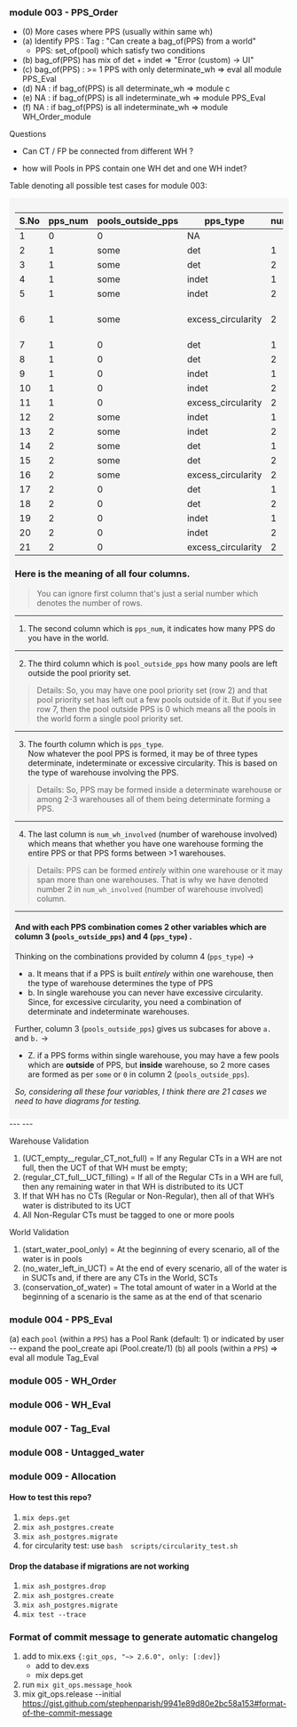 
### module 003 - PPS_Order

* (0) More cases where PPS (usually within same wh)
* (a) Identify PPS : Tag : "Can create a bag_of(PPS) from a world"
    * PPS: set_of(pool) which satisfy two conditions
* (b) bag_of(PPS) has mix of det + indet => "Error (custom) -> UI"
* (c) bag_of(PPS) :  >= 1 PPS with only determinate_wh => eval all module PPS_Eval
* (d) NA : if bag_of(PPS) is all determinate_wh => module c
* (e) NA : if bag_of(PPS) is all indeterminate_wh => module PPS_Eval
* (f) NA : if bag_of(PPS) is all indeterminate_wh => module WH_Order_module

Questions
* Can CT / FP be connected from different WH ?
- how will Pools in PPS contain one WH det and one WH indet?  

Table denoting all possible test cases for module 003: 

<div style="background-color:#f5f5f5; padding:10px;">

| S.No | pps_num | pools_outside_pps | pps_type           | num_wh_involved | remark                |
|------|---------|-------------------|--------------------|-----------------|-----------------------|
| 1    | 0       | 0                 | NA                 |                 |                       |
| 2    | 1       | some              | det                | 1               |                       |
| 3    | 1       | some              | det                | 2               |                       |
| 4    | 1       | some              | indet              | 1               |                       |
| 5    | 1       | some              | indet              | 2               |                       |
| 6    | 1       | some              | excess_circularity | 2               | mix of indet + det wh |
| 7    | 1       | 0                 | det                | 1               |                       |
| 8    | 1       | 0                 | det                | 2               |                       |
| 9    | 1       | 0                 | indet              | 1               |                       |
| 10   | 1       | 0                 | indet              | 2               |                       |
| 11   | 1       | 0                 | excess_circularity | 2               | [ ]                   |
| 12   | 2       | some              | indet              | 1               |                       |
| 13   | 2       | some              | indet              | 2               |                       |
| 14   | 2       | some              | det                | 1               |                       |
| 15   | 2       | some              | det                | 2               |                       |
| 16   | 2       | some              | excess_circularity | 2               |                       |
| 17   | 2       | 0                 | det                | 1               |                       |
| 18   | 2       | 0                 | det                | 2               |                       |
| 19   | 2       | 0                 | indet              | 1               |                       |
| 20   | 2       | 0                 | indet              | 2               |                       |
| 21   | 2       | 0                 | excess_circularity | 2               |                       |


### Here is the meaning of all four columns. 

> You can ignore first column that's just a serial number which denotes the number of rows. 

--- 


1. The second column which is `pps_num`, it indicates how many PPS do you have in the world. 
--- 

2. The third column which is `pool_outside_pps` how many pools are left outside the pool priority set.

> Details:  So, you may have one pool priority set (row 2) and that pool priority set has left out a few pools outside of it.
But if you see row 7, then the pool outside PPS is 0 which means all the pools in the world form a single pool priority set. 

--- 


3. The fourth column which is `pps_type`.  
Now whatever the pool PPS is formed, it may be of three types determinate, indeterminate or excessive circularity. This is based on the type of warehouse involving the PPS. 

> Details: So, PPS may be formed inside a determinate warehouse or among 2-3 warehouses all of them being determinate forming a PPS. 
--- 
 

4.  The last column is `num_wh_involved` (number of warehouse involved) which means that whether you have one warehouse forming the entire PPS or that PPS forms between >1 warehouses. 

> Details: PPS can be formed _entirely_ within one warehouse or it may span more than one warehouses. That is why we have denoted number 2 in `num_wh_involved` (number of warehouse involved) column. 

--- 

#### And with each PPS combination comes 2 other variables which are column 3 (`pools_outside_pps`) and 4 (`pps_type`) . 

Thinking on the combinations provided by column 4 (`pps_type`) -> 

* a. It means that if a PPS is built _entirely_ within one warehouse, then the type of warehouse determines the type of PPS 
* b. In single warehouse you can never have excessive circularity. Since, for excessive circularity, you need a combination of determinate and indeterminate warehouses.
 

Further, column 3 (`pools_outside_pps`) gives us subcases for above `a.` and `b.` -> 
* Z. if a PPS forms within single warehouse, you may have a few pools which are **outside** of PPS, but **inside** warehouse, so 2 more cases are formed as per `some` or `0` in column 2 (`pools_outside_pps`).

_So, considering all these four variables, I think there are 21 cases we need to have diagrams for testing._

</div>
--- 
--- 


Warehouse Validation 

1. (UCT_empty__regular_CT_not_full) = If any Regular CTs in a WH are not full, then the UCT of that WH must be empty;
2. (regular_CT_full__UCT_filling) =  If all of the Regular CTs in a WH are full, then any remaining water in that WH is distributed to its UCT
3. If that WH has no CTs (Regular or Non-Regular), then all of that WH’s water is distributed to its UCT
4. All Non-Regular CTs must be tagged to one or more pools


World Validation 

1. (start_water_pool_only) = At the beginning of every scenario, all of the water is in pools
2. (no_water_left_in_UCT) = At the end of every scenario, all of the water is in SUCTs and, if there are any CTs in the World, SCTs
3. (conservation_of_water) = The total amount of water in a World at the beginning of a scenario is the same as at the end of that scenario

### module 004 - PPS_Eval

(a) each `pool` (within a `PPS`) has a Pool Rank (default: 1) or indicated by user -- expand the pool_create api (Pool.create/1)
(b) all pools (within a `PPS`) => eval all module Tag_Eval


### module 005 - WH_Order

### module 006 -  WH_Eval

### module 007 -  Tag_Eval


### module 008 -  Untagged_water

### module 009 -  Allocation




#### How to test this repo?
1. `mix deps.get `
2. `mix ash_postgres.create`
3. `mix ash_postgres.migrate`
4. for circularity test: use `bash  scripts/circularity_test.sh`


#### Drop the database if migrations are not working
1. `mix ash_postgres.drop`
2. `mix ash_postgres.create`
3. `mix ash_postgres.migrate`
4. `mix test --trace`

### Format of commit message to generate automatic changelog
1. add to mix.exs
    `{:git_ops, "~> 2.6.0", only: [:dev]}`
    * add to dev.exs
    * mix deps.get
2. run `mix git_ops.message_hook`
3. mix git_ops.release --initial
https://gist.github.com/stephenparish/9941e89d80e2bc58a153#format-of-the-commit-message
